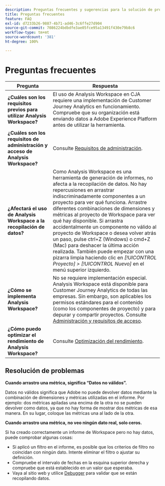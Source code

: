 ```yaml
---
description: Preguntas frecuentes y sugerencias para la solución de problemas de Workspace.
title: Preguntas frecuentes
feature: FAQ
exl-id: d7233b26-9887-4b71-ad46-3c6ffe27d904
source-git-commit: 7086224bdbdfe3ae05fce95a13491f430e79b8c6
workflow-type: tm+mt
source-wordcount: '381'
ht-degree: 100%

---
```


# Preguntas frecuentes

| Pregunta | Respuesta |
|--- |--- |
| **¿Cuáles son los requisitos previos para utilizar Analysis Workspace?** | El uso de Analysis Workspace en CJA requiere una implementación de Customer Journey Analytics en funcionamiento. Compruebe que su organización está enviando datos a Adobe Experience Platform antes de utilizar la herramienta. |
| **¿Cuáles son los requisitos de administración y acceso de Analysis Workspace?** | Consulte [Requisitos de administración](/help/analysis-workspace/workspace-faq/frequently-asked-questions-analysis-workspace.md). |
| **¿Afectará el uso de Analysis Workspace a la recopilación de datos?** | Como Analysis Workspace es una herramienta de generación de informes, no afecta a la recopilación de datos. No hay repercusiones en arrastrar indiscriminadamente componentes a un proyecto para ver qué funciona. Arrastre diferentes combinaciones de dimensiones y métricas al proyecto de Workspace para ver qué hay disponible. Si arrastra accidentalmente un componente no válido al proyecto de Workspace o desea volver atrás un paso, pulse ctrl+Z (Windows) o cmd+Z (Mac) para deshacer la última acción realizada. También puede empezar con una pizarra limpia haciendo clic en *[!UICONTROL Proyecto] > [!UICONTROL Nuevo]* en el menú superior izquierdo. |
| **¿Cómo se implementa Analysis Workspace?** | No se requiere implementación especial. Analysis Workspace está disponible para Customer Journey Analytics de todas las empresas. Sin embargo, son aplicables los permisos estándares para el contenido (como los componentes de proyecto) y para depurar y compartir proyectos. Consulte [Administración y requisitos de acceso](/help/analysis-workspace/workspace-faq/frequently-asked-questions-analysis-workspace.md). |
| **¿Cómo puedo optimizar el rendimiento de Analysis Workspace?** | Consulte [Optimización del rendimiento](/help/admin/optimizing-performance.md). |

## Resolución de problemas

**Cuando arrastro una métrica, significa “Datos no válidos”.**

Datos no válidos significa que Adobe no puede devolver datos mediante la combinación de dimensiones y métricas utilizadas en el informe. Por ejemplo: dos métricas apiladas una encima de la otra no se pueden devolver como datos, ya que no hay forma de mostrar dos métricas de esa manera. En su lugar, coloque las métricas una al lado de la otra.

**Cuando arrastro una métrica, no veo ningún dato real, solo ceros.**

Si ha creado correctamente un informe de Workspace pero no hay datos, puede comprobar algunas cosas:

* Si aplicó un filtro en el informe, es posible que los criterios de filtro no coincidan con ningún dato. Intente eliminar el filtro o ajustar su definición.
* Compruebe el intervalo de fechas en la esquina superior derecha y compruebe que está establecido en un valor que esperaba.
* Vaya al sitio web y utilice [Debugger](https://experienceleague.adobe.com/docs/debugger/using/experience-cloud-debugger.html?lang=es) para validar que se están recopilando datos.
